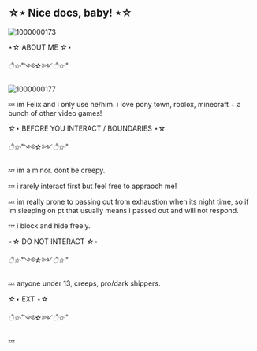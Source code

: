 ## ☆⋆ Nice docs, baby! ⋆☆

![1000000173](https://github.com/user-attachments/assets/95cca0ea-082a-4010-9305-b470eb21cb95)

⋆☆ ABOUT ME ☆⋆

*ੈ✩‧*˚༺☆༻*ੈ✩‧*˚

![1000000177](https://github.com/user-attachments/assets/11f26a35-0c9a-4c34-9cda-060cf19121ad)

💤 im Felix and i only use he/him. i love pony town, roblox, minecraft + a bunch of other video games!

☆⋆ BEFORE YOU INTERACT / BOUNDARIES ⋆☆

*ੈ✩‧*˚༺☆༻*ੈ✩‧*˚

💤 im a minor. dont be creepy.

💤 i rarely interact first but feel free to appraoch me! 

💤 im really prone to passing out from exhaustion when its night time, so if im sleeping on pt that usually means i passed out and will not respond. 

💤 i block and hide freely.

⋆☆ DO NOT INTERACT ☆⋆

*ੈ✩‧*˚༺☆༻*ੈ✩‧*˚

💤 anyone under 13, creeps, pro/dark shippers.

☆⋆ EXT ⋆☆

*ੈ✩‧*˚༺☆༻*ੈ✩‧*˚

💤


